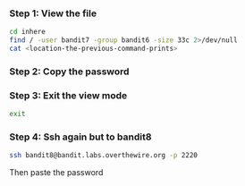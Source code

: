 ### Step 1: View the file

```bash
cd inhere
find / -user bandit7 -group bandit6 -size 33c 2>/dev/null
cat <location-the-previous-command-prints>
```

### Step 2: Copy the password

### Step 3: Exit the view mode

```bash
exit
```

### Step 4: Ssh again but to bandit8

```bash
ssh bandit8@bandit.labs.overthewire.org -p 2220
```

Then paste the password
